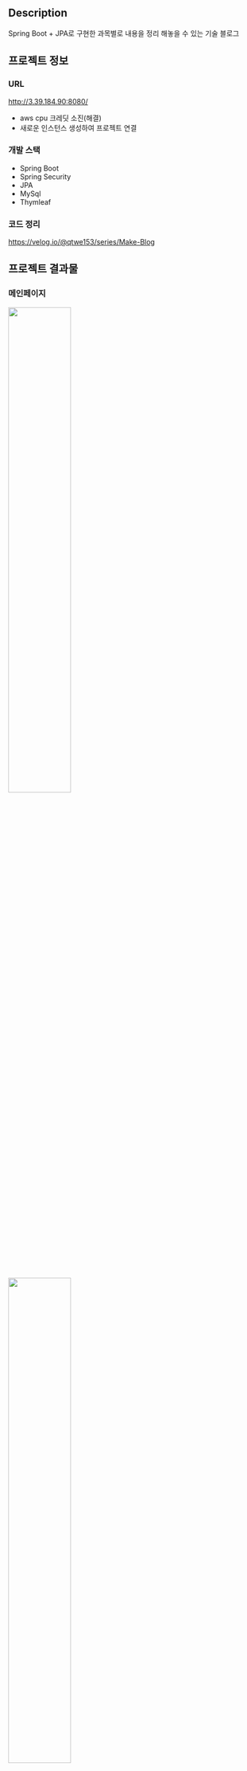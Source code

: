 ## Description
Spring Boot + JPA로 구현한 과목별로 내용을 정리 해놓을 수 있는 기술 블로그

## 프로젝트 정보
### URL
http://3.39.184.90:8080/
- aws cpu 크레딧 소진(해결)
- 새로운 인스턴스 생성하여 프로젝트 연결

### 개발 스택
- Spring Boot
- Spring Security
- JPA
- MySql
- Thymleaf

### 코드 정리
https://velog.io/@qtwe153/series/Make-Blog 

## 프로젝트 결과물

### 메인페이지
<img src = "https://user-images.githubusercontent.com/68144687/175265333-775c9241-327f-453e-b12a-562966f17eb6.png"  width="50%" height="50%"> 
<img src = "https://user-images.githubusercontent.com/68144687/175265454-8f809e28-8ae7-47b0-84a6-c50caf9783e3.png"  width="50%" height="50%"> 

- 로그인 전 페이지, 로그인 후 페이지
- 최근에 작성된 포스터가 과목별로 두개씩 나옴

### 회원가입 및 로그인 
![ezgif com-gif-maker (9)](https://user-images.githubusercontent.com/68144687/175268625-5a67212d-812b-459e-bb49-754bb6aa820a.gif)
![ezgif com-gif-maker (10)](https://user-images.githubusercontent.com/68144687/175268836-136d0cc3-bfa0-461f-abc3-629331f98281.gif)
- 이름, 아이디, 비밀번호는 필수 입력이며, 아이디 중복되면 안됨
- 비밀번호는 8~16자 영문 대 소문자, 숫자, 특수문자를 사용
### 과목별 리스트 및 과목 추가 기능
![ezgif com-gif-maker (11)](https://user-images.githubusercontent.com/68144687/175269184-e4bc99d3-f5b1-4308-b274-ceb33e3a7367.gif)
- 과목명과 요일을 만족하는 과목 리스트 검색
- 과목명과 요일 하나만 선택해서 검색 가능
- 과목 추가, 검색 
### 게시판 형태의 글 기록
![ezgif com-gif-maker (12)](https://user-images.githubusercontent.com/68144687/175269532-50f2a8ac-df01-4813-a0b2-fbea6bf57feb.gif)
- 게시판 형태의 내용 기록
- 글쓰기, 수정, 삭제 기능

## update!
### 게시글 작성 시 마크다운 적용
- 마크다운 문법 사용 가능
### 현재 게시글에서 바로 이전, 다음 게시글로 넘어가는 기능
### 로그인 실패시 오류메시지 출력
### 기타
- 과목 요일 검색 라디오 버튼 체크 해제 기능
- 리뷰리스트 페이지에서 과목 선택 페이지로 넘어가는 기능







